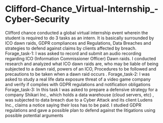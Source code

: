 # Clifford-Chance_Virtual-Internship_-Cyber-Security
Clifford chance conducted a global virtual internship event wherein the student is required to do 3 tasks as an intern. It is basically surrounded by ICO dawn raids, GDPR compliances and Regulations, Data Breaches and strategies to defend against claims by clients affected by breach. Forage_task-1: I was asked to record and submit an audio recording regarding ICO (Information Commissioner Officer) Dawn raids. I conducted research and analyzed what ICO dawn raids are, who may be liable of being subjected to a dawn raid, powers of an ICO, Procedures to be followed and precautions to be taken when a dawn raid occurs .  Forage_task-2: I was asked to study a real life data exposure threat of a video game company and verify if complies with GDPR regulations and notification obligations  Forage_task-3: In this task I was asked to prepare a defensive strategy for a company Shikari Inc., which holds a data warehouse (cloud servers, etc) , was subjected to data breach due to a Cyber Attack and its client Ludens Inc., claims a notice saying their loss has to be paid. I studied GDPR regulations and gave a possible plan to defend against the litigations using possible potential arguments
